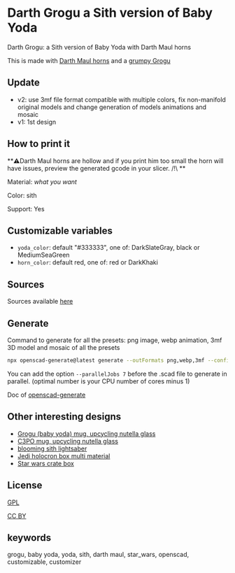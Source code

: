# Darth Grogu a Sith version of Baby Yoda

Darth Grogu: a Sith version of Baby Yoda with Darth Maul horns

This is made with [Darth Maul horns](https://www.thingiverse.com/thing:3040798) and a [grumpy Grogu](https://www.thingiverse.com/thing:3988192)

## Update

- v2: use 3mf file format compatible with multiple colors, fix non-manifold original models and change generation of models animations and mosaic
- v1: 1st design

## How to print it

**⚠️Darth Maul horns are hollow and if you print him too small the horn will have issues, preview the generated gcode in your slicer. /!\ **

Material: *what you want*

Color: sith

Support: Yes

## Customizable variables

- `yoda_color`: default "#333333", one of: DarkSlateGray, black or MediumSeaGreen
- `horn_color`: default red, one of: red or DarkKhaki

## Sources

Sources available [here](https://github.com/yannickbattail/openscad-models/tree/main/star_wars/darth_grogu)

## Generate

Command to generate for all the presets: png image, webp animation, 3mf 3D model and mosaic of all the presets

```bash
npx openscad-generate@latest generate --outFormats png,webp,3mf --configFile darth_grogu.yaml ./darth_grogu.scad
```

You can add the option `--parallelJobs 7` before the .scad file to generate in parallel. (optimal number is your CPU number of cores minus 1)

Doc of [openscad-generate](https://github.com/yannickbattail/openscad-generate)

## Other interesting designs

- [Grogu (baby yoda) mug, upcycling nutella glass](https://www.thingiverse.com/thing:6301972)
- [C3PO mug, upcycling nutella glass](https://www.thingiverse.com/thing:6296440)
- [blooming sith lightsaber](https://www.thingiverse.com/thing:5437311)
- [Jedi holocron box multi material](https://www.thingiverse.com/thing:6782529)
- [Star wars crate box](https://www.thingiverse.com/thing:7062418)

## License

[GPL](https://www.gnu.org/licenses/gpl-3.0.html)

[CC BY](https://creativecommons.org/licenses/by/4.0/)

## keywords

grogu, baby yoda, yoda, sith, darth maul, star_wars, openscad, customizable, customizer
